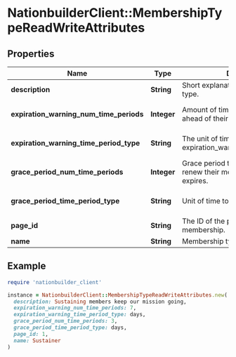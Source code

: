 # NationbuilderClient::MembershipTypeReadWriteAttributes

## Properties

| Name | Type | Description | Notes |
| ---- | ---- | ----------- | ----- |
| **description** | **String** | Short explanation of the membership type. | [optional] |
| **expiration_warning_num_time_periods** | **Integer** | Amount of time to warn a signup ahead of their membership expiration. | [optional][default to 7] |
| **expiration_warning_time_period_type** | **String** | The unit of time used for expiration_warning_num_time_periods. | [optional][default to &#39;days&#39;] |
| **grace_period_num_time_periods** | **Integer** | Grace period to allow a signup to renew their membership after it expires. | [optional][default to 7] |
| **grace_period_time_period_type** | **String** | Unit of time to measure grace period. | [optional][default to &#39;days&#39;] |
| **page_id** | **String** | The ID of the page to renew the membership. | [optional] |
| **name** | **String** | Membership type name. | [optional] |

## Example

```ruby
require 'nationbuilder_client'

instance = NationbuilderClient::MembershipTypeReadWriteAttributes.new(
  description: Sustaining members keep our mission going,
  expiration_warning_num_time_periods: 7,
  expiration_warning_time_period_type: days,
  grace_period_num_time_periods: 3,
  grace_period_time_period_type: days,
  page_id: 1,
  name: Sustainer
)
```

